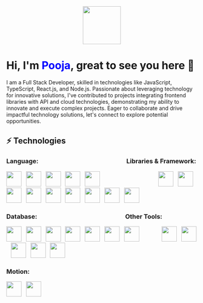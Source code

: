 

  <div id="header" align="center">
  <img src="https://media.giphy.com/media/M9gbBd9nbDrOTu1Mqx/giphy.gif" width="100"/>
</div>
<div>
  <h1> Hi, I'm <span style="color:blue ">Pooja</span>, great to see you here 👋</h1>
</div>
<p>
  I am a Full Stack Developer, skilled in technologies like JavaScript, TypeScript, React.js, and Node.js. Passionate about leveraging technology for innovative solutions, I've contributed to projects integrating frontend libraries with API and cloud technologies, demonstrating my ability to innovate and execute complex projects. Eager to collaborate and drive impactful technology solutions, let's connect to explore potential opportunities.
</p>

<div>
  <h2>⚡ Technologies </h2>
</div>
<h3 class="heading-element" dir="auto">
  Language: 
  &nbsp;&nbsp;&nbsp;&nbsp;&nbsp;&nbsp;&nbsp;&nbsp;&nbsp;&nbsp;&nbsp;&nbsp;&nbsp;&nbsp;&nbsp;&nbsp;&nbsp;&nbsp;&nbsp;&nbsp;&nbsp;&nbsp;&nbsp;&nbsp;&nbsp;&nbsp;&nbsp;&nbsp;&nbsp;&nbsp;&nbsp;&nbsp;&nbsp;&nbsp;&nbsp;&nbsp;&nbsp;&nbsp;&nbsp;&nbsp;&nbsp;&nbsp;&nbsp;&nbsp;&nbsp;&nbsp;&nbsp;&nbsp;&nbsp;&nbsp;&nbsp;&nbsp;&nbsp;&nbsp;&nbsp;&nbsp;&nbsp;&nbsp;
  Libraries & Framework:
</h3>
<p>
   <img width="40" height="40" src="https://skillicons.dev/icons?i=javascript"></img>&nbsp;&nbsp;
    <img width="40" height="40" src="https://skillicons.dev/icons?i=ts"></img>&nbsp;&nbsp;
    <img width="40" height="40" src="https://skillicons.dev/icons?i=html"></img>&nbsp;&nbsp;
     <img width="40" height="40" src="https://skillicons.dev/icons?i=css"></img>&nbsp;&nbsp;
  <img width="40" height="40" src="https://skillicons.dev/icons?i=java"></img>&nbsp;&nbsp;
  &nbsp;&nbsp;&nbsp;&nbsp;&nbsp;&nbsp;&nbsp;&nbsp;&nbsp;&nbsp;&nbsp;&nbsp;&nbsp;&nbsp;&nbsp;&nbsp;&nbsp;&nbsp;&nbsp;&nbsp;&nbsp;&nbsp;&nbsp;&nbsp;&nbsp;&nbsp;&nbsp;&nbsp;&nbsp;&nbsp;&nbsp;&nbsp;&nbsp;&nbsp;&nbsp;
   <img width="40" height="40" src="https://skillicons.dev/icons?i=react"></img>&nbsp;&nbsp;
    <img width="40" height="40" src="https://skillicons.dev/icons?i=nodejs"></img>&nbsp;&nbsp;
     <img width="40" height="40" src="https://skillicons.dev/icons?i=tailwindcss"></img>&nbsp;&nbsp;
      <img width="40" height="40" src="https://skillicons.dev/icons?i=express"></img>&nbsp;&nbsp;
  <img width="40" height="40" src="https://skillicons.dev/icons?i=next"></img>&nbsp;&nbsp;
  <img width="40" height="40" src="https://skillicons.dev/icons?i=graphql"></img>&nbsp;&nbsp;
  <img width="40" height="40" src="https://skillicons.dev/icons?i=redux"></img>&nbsp;&nbsp;
  <img width="40" height="40" src="https://skillicons.dev/icons?i=vite"></img>&nbsp;&nbsp;
   <img width="40" height="40" src="https://skillicons.dev/icons?i=materialui"></img>&nbsp;&nbsp;
  
<h3 class="heading-element" dir="auto">
 Database: 
  &nbsp;&nbsp;&nbsp;&nbsp;&nbsp;&nbsp;&nbsp;&nbsp;&nbsp;&nbsp;&nbsp;&nbsp;&nbsp;&nbsp;&nbsp;&nbsp;&nbsp;&nbsp;&nbsp;&nbsp;&nbsp;&nbsp;&nbsp;&nbsp;&nbsp;&nbsp;&nbsp;&nbsp;&nbsp;&nbsp;&nbsp;&nbsp;&nbsp;&nbsp;&nbsp;&nbsp;&nbsp;&nbsp;&nbsp;&nbsp;&nbsp;&nbsp;&nbsp;&nbsp;&nbsp;&nbsp;&nbsp;&nbsp;&nbsp;&nbsp;&nbsp;&nbsp;&nbsp;&nbsp;&nbsp;&nbsp;&nbsp;&nbsp;
  Other Tools:
</h3>
<p>
  
<img width="40" height="40" src="https://skillicons.dev/icons?i=mongodb"></img>&nbsp;&nbsp;
<img width="40" height="40" src="https://skillicons.dev/icons?i=mysql"></img>&nbsp;&nbsp;
<img width="40" height="40" src="https://skillicons.dev/icons?i=firebase"></img>&nbsp;&nbsp;
<img width="40" height="40" src="https://skillicons.dev/icons?i=gcp"></img>&nbsp;&nbsp;
<img width="40" height="40" src="https://skillicons.dev/icons?i=prisma"></img>&nbsp;&nbsp;
 <img width="40" height="40" src="https://skillicons.dev/icons?i=aws"></img>&nbsp;&nbsp;
  <img width="40" height="40" src="https://skillicons.dev/icons?i=planetscale"></img>&nbsp;&nbsp;
&nbsp;&nbsp;&nbsp;&nbsp;&nbsp;&nbsp;&nbsp;&nbsp;&nbsp;&nbsp;&nbsp;
 <img width="40" height="40" src="https://skillicons.dev/icons?i=vscode"></img>&nbsp;&nbsp;
  <img width="40" height="40" src="https://skillicons.dev/icons?i=git"></img>&nbsp;&nbsp;
   <img width="40" height="40" src="https://skillicons.dev/icons?i=postman"></img>&nbsp;&nbsp;
  <img width="40" height="40" src="https://skillicons.dev/icons?i=figma"></img>&nbsp;&nbsp;
  <img width="40" height="40" src="https://skillicons.dev/icons?i=replit"></img>&nbsp;&nbsp;

  <h3  class="heading-element" dir="auto">
    Motion:
  </h3>
   <img width="40" height="40" src="https://skillicons.dev/icons?i=p5js"></img>&nbsp;&nbsp;
    <img width="40" height="40" src="https://skillicons.dev/icons?i=framermotion"></img>&nbsp;&nbsp;





</p>

                                            
                                                
